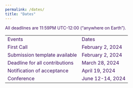 ```yaml
---
permalink: /dates/
title: "Dates"
---
```

<html>
<head>
<link href='https://fonts.googleapis.com/css?family=Akaya Telivigala' rel='stylesheet'>
<meta name="viewport" content="width=device-width, initial-scale=1">
<style>

th, td {
  text-align: left;
  padding: 20px;
  font-family: 'Akaya Telivigala';font-size: 22px;
}

h1, h2, h3, h4, h5 {
  font-family: 'Akaya Telivigala';font-size: 25px;
}
body {
    font-family: 'Akaya Telivigala';font-size: 23px;
} 

tr:nth-child(even) {
  background-color: #faebd7;
  font-family: 'Akaya Telivigala';font-size: 24px;
}
</style>
</head>
<body>

<p style="color:#3e1061;">All deadlines are 11:59PM UTC-12:00 (“anywhere on Earth”).</p>

<table>
  <tr>
    <td style="color:#3e1061;">Events</td>
    <td style="color:#3e1061;">Dates</td>
  </tr>
  <tr>
     <td style="color:#3e1061;">First Call</td>
     <td style="color:#3e1061;">February 2, 2024</td>
  </tr>
  <tr>
    <td style="color:#3e1061;"> Submission template available</td>
    <td style="color:#3e1061;">February 2, 2024</td>
  </tr>
  <tr>
    <td style="color:#3e1061;">Deadline for all contributions</td>
    <td style="color:#3e1061;">March 28, 2024</td>
  </tr>
  <tr>
    <td style="color:#3e1061;">Notification of acceptance</td>
    <td style="color:#3e1061;">April 19, 2024</td>
  </tr>
  <tr>
    <td style="color:#3e1061;">Conference</td>
    <td style="color:#3e1061;">June 12-14, 2024</td>
  </tr>
</table>

</body>
</html>
